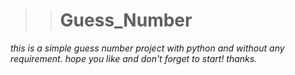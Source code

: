 >># Guess_Number

_this is a simple guess number project with python and without any requirement.
hope you like and don't forget to start! thanks._
